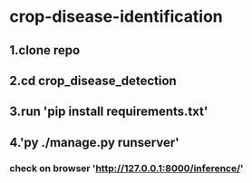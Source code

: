 # crop-disease-identification
## 1.clone repo
## 2.cd crop_disease_detection
## 3.run 'pip install requirements.txt'
## 4.'py ./manage.py runserver'
### check on browser 'http://127.0.0.1:8000/inference/'

